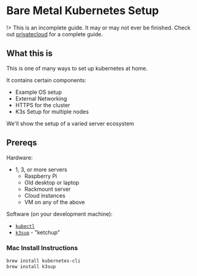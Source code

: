 Bare Metal Kubernetes Setup
=============

!> This is an incomplete guide. It may or may not ever be finished. Check out [privatecloud](private_cloud/index.md) for a complete guide.

## What this is
This is one of many ways to set up kubernetes at home. 

It contains certain components:
- Example OS setup
- External Networking
- HTTPS for the cluster
- K3s Setup for multiple nodes

We'll show the setup of a varied server ecosystem

## Prereqs
Hardware:
- 1, 3, or more servers
  - Raspberry Pi
  - Old desktop or laptop
  - Rackmount server
  - Cloud instances
  - VM on any of the above

Software (on your development machine):
- [`kubectl`](https://kubernetes.io/docs/tasks/tools/)
- [`k3sup`](https://github.com/alexellis/k3sup) - "ketchup"

### Mac Install Instructions

```bash
brew install kubernetes-cli
brew install k3sup
```